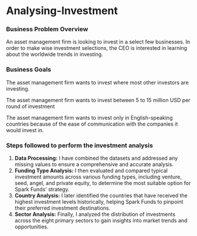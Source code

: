 # Analysing-Investment

### Business Problem Overview
An asset management firm is looking to invest in a select few businesses. In order to make wise investment selections, the CEO is interested in learning about the worldwide trends in investing.

### Business Goals
The asset management firm wants to invest where most other investors are investing.

The asset management firm wants to invest between 5 to 15 million USD per round of investment

The asset management firm wants to invest only in English-speaking countries because of the ease of communication with the companies it would invest in.

### Steps followed to perform the investment analysis
1. **Data Processing:** I have combined the datasets and addressed any missing values to ensure a comprehensive and accurate analysis.
2. **Funding Type Analysis:** I then evaluated and compared typical investment amounts across various funding types, including venture, seed, angel, and private equity, to determine the most suitable option for Spark Funds' strategy.
3. **Country Analysis:** I later identified the countries that have received the highest investment levels historically, helping Spark Funds to pinpoint their preferred investment destinations.
4. **Sector Analysis:** Finally, I analyzed the distribution of investments across the eight primary sectors to gain insights into market trends and opportunities.
